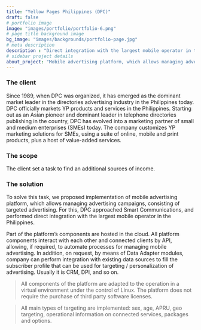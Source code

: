 ```yaml
---
title: "Yellow Pages Philippines (DPC)"
draft: false
# portfolio image
image: "images/portfolio/portfolio-6.png"
# page title background image
bg_image: "images/backgrounds/portfolio-page.jpg"
# meta description
description : "Direct integration with the largest mobile operator in the Philippine"
# sidebar project details
about_project: "Mobile advertising platform, which allows managing advertising campaigns, consisting of targeted advertising"
---
```


### The client

Since 1989, when DPC was organized, it has emerged as the dominant market leader in the directories advertising industry in the Philippines today. DPC officially markets YP products and services in the Philippines. Starting out as an Asian pioneer and dominant leader in telephone directories publishing in the country, DPC has evolved into a marketing partner of small and medium enterprises (SMEs) today. The company customizes YP marketing solutions for SMEs, using a suite of online, mobile and print products, plus a host of value-added services.

### The scope

The client set a task to find an additional sources of income.

### The solution

To solve this task, we proposed implementation of mobile advertising platform, which allows managing advertising campaigns, consisting of targeted advertising. For this, DPC approached Smart Communications, and performed direct integration with the largest mobile operator in the Philippines.

Part of the platform’s components are hosted in the cloud. All platform components interact with each other and connected clients by API, allowing, if required, to automate processes for managing mobile advertising. In addition, on request, by means of Data Adapter modules, company can perform integration with existing data sources to fill the subscriber profile that can be used for targeting / personalization of advertising. Usually it is CRM, DPI, and so on.

> All components of the platform are adapted to the operation in a virtual environment under the control of Linux. The platform does not require the purchase of third party software licenses.

> All main types of targeting are implemented: sex, age, APRU, geo targeting, operational information on connected services, packages and options.